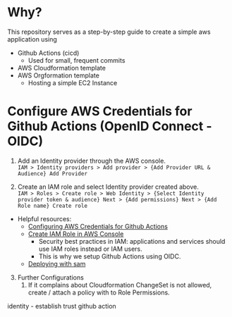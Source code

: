 # Why?
This repository serves as a step-by-step guide to create a simple aws application using
- Github Actions (cicd)
  - Used for small, frequent commits
- AWS Cloudformation template
- AWS Orgformation template
  - Hosting a simple EC2 Instance

# Configure AWS Credentials for Github Actions (OpenID Connect - OIDC)
1. Add an Identity provider through the AWS console.</br>
`IAM > Identity providers > Add provider > {Add Provider URL & Audience} Add Provider`

2. Create an IAM role and select Identity provider created above.</br>
   `IAM > Roles > Create role > Web Identity > {Select Identity provider token & audience} Next > {Add permissions} Next > {Add Role name} Create role`

- Helpful resources:
  - [Configuring AWS Credentials for Github Actions](https://github.com/aws-actions/configure-aws-credentials)
  - [Create IAM Role in AWS Console](https://www.automat-it.com/post/using-github-actions-with-aws-iam-roles)
    - Security best practices in IAM: applications and services should use IAM roles instead or IAM users.
    - This is why we setup Github Actions using OIDC.
  - [Deploying with sam](https://docs.aws.amazon.com/serverless-application-model/latest/developerguide/serverless-sam-cli-command-reference.html)

3. Further Configurations
   1. If it complains about Cloudformation ChangeSet is not allowed, create / attach a policy with to Role Permissions.


identity - establish trust
github action
